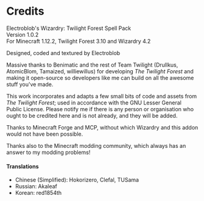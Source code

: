 # Credits

Electroblob's Wizardry: Twilight Forest Spell Pack  
Version 1.0.2  
For Minecraft 1.12.2, Twilight Forest 3.10 and Wizardry 4.2

Designed, coded and textured by Electroblob

Massive thanks to Benimatic and the rest of Team Twilight (Drullkus, AtomicBlom, Tamaized, williewillus) for developing _The Twilight Forest_ and making it open-source so developers like me can build on all the awesome stuff you've made.

This work incorporates and adapts a few small bits of code and assets from _The Twilight Forest_; used in accordance with the GNU Lesser General Public License. Please notify me if there is any person or organisation who ought to be credited here and is not already, and they will be added.

Thanks to Minecraft Forge and MCP, without which Wizardry and this addon would not have been possible.

Thanks also to the Minecraft modding community, which always has an answer to my modding problems!

#### Translations

- Chinese (Simplified): Hokorizero, Clefal, TUSama
- Russian: Akaleaf
- Korean: red1854th